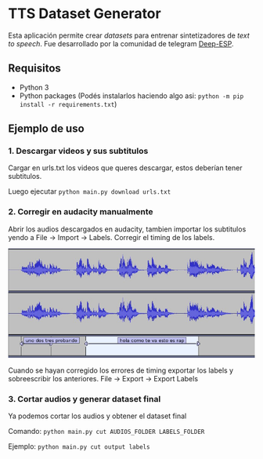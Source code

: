 # TTS Dataset Generator

Esta aplicación permite crear _datasets_ para entrenar sintetizadores de _text to speech_. Fue desarrollado por la comunidad de telegram [Deep-ESP](https://t.me/deepEspVoces).

## Requisitos

- Python 3
- Python packages (Podés instalarlos haciendo algo asi: `python -m pip install -r requirements.txt`)

## Ejemplo de uso

### 1. Descargar videos y sus subtitulos

Cargar en urls.txt los videos que queres descargar, estos deberían tener subtitulos.

Luego ejecutar `python main.py download urls.txt`

### 2. Corregir en audacity manualmente

Abrir los audios descargados en audacity, tambien importar los subtitulos yendo a File -> Import -> Labels. Corregir el timing de los labels.

![](demo.jpg)

Cuando se hayan corregido los errores de timing exportar los labels y sobreescribir los anteriores. File -> Export -> Export Labels

### 3. Cortar audios y generar dataset final

Ya podemos cortar los audios y obtener el dataset final

Comando: `python main.py cut AUDIOS_FOLDER LABELS_FOLDER`

Ejemplo: `python main.py cut output labels`
